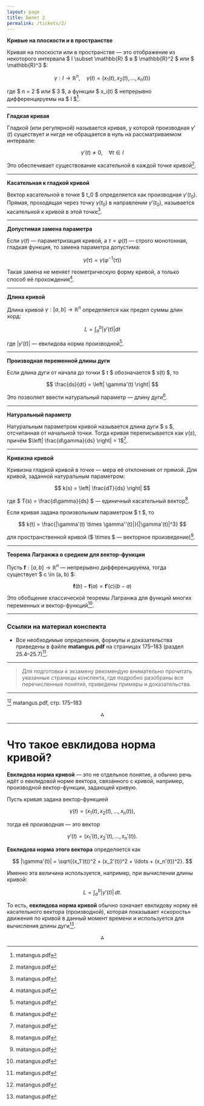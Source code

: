 ```yaml
---
layout: page
title: Билет 2
permalink: /tickets/2/
---
```


**Кривые на плоскости и в пространстве**

Кривая на плоскости или в пространстве — это отображение из некоторого интервала \$ I \subset \mathbb{R} \$ в \$ \mathbb{R}^2 \$ или \$ \mathbb{R}^3 \$:

$$
\gamma: I \to \mathbb{R}^n, \quad \gamma(t) = (x_1(t), x_2(t), \dots, x_n(t))
$$

где \$ n = 2 \$ или \$ 3 \$, а функции \$ x_i(t) \$ непрерывно дифференцируемы на \$ I \$[^1_1].

---

**Гладкая кривая**

Гладкой (или регулярной) называется кривая, у которой производная $\gamma'(t)$ существует и нигде не обращается в нуль на рассматриваемом интервале:

$$
\gamma'(t) \neq 0, \quad \forall t \in I
$$

Это обеспечивает существование касательной в каждой точке кривой[^1_1].

---

**Касательная к гладкой кривой**

Вектор касательной в точке \$ t_0 \$ определяется как производная $\gamma'(t_0)$. Прямая, проходящая через точку $\gamma(t_0)$ в направлении $\gamma'(t_0)$, называется касательной к кривой в этой точке[^1_1].

---

**Допустимая замена параметра**

Если $\gamma(t)$ — параметризация кривой, а $\tau = \varphi(t)$ — строго монотонная, гладкая функция, то замена параметра допустима:

$$
\tilde{\gamma}(\tau) = \gamma(\varphi^{-1}(\tau))
$$

Такая замена не меняет геометрическую форму кривой, а только способ её прохождения[^1_1].

---

**Длина кривой**

Длина кривой $\gamma: [a, b] \rightarrow \mathbb{R}^n$ определяется как предел суммы длин хорд:

$$
L = \int_a^b \left| \gamma'(t) \right| dt
$$

где $\left| \gamma'(t) \right|$ — евклидова норма производной[^1_1].

---

**Производная переменной длины дуги**

Если длина дуги от начала до точки \$ t \$ обозначается \$ s(t) \$, то

$$
\frac{ds}{dt} = \left| \gamma'(t) \right|
$$

Это позволяет ввести натуральный параметр — длину дуги[^1_1].

---

**Натуральный параметр**

Натуральным параметром кривой называется длина дуги \$ s \$, отсчитанная от начальной точки. Тогда кривая переписывается как $\gamma(s)$, причём $\left| \frac{d\gamma}{ds} \right| = 1$[^1_1].

---

**Кривизна кривой**

Кривизна гладкой кривой в точке — мера её отклонения от прямой. Для кривой, заданной натуральным параметром:

$$
k(s) = \left| \frac{dT}{ds} \right|
$$

где \$ T(s) = \frac{d\gamma}{ds} \$ — единичный касательный вектор[^1_1].

Если кривая задана произвольным параметром \$ t \$, то

$$
k(t) = \frac{|\gamma'(t) \times \gamma''(t)|}{|\gamma'(t)|^3}
$$

для пространственной кривой (\$ \times \$ — векторное произведение)[^1_1].

---

**Теорема Лагранжа о среднем для вектор-функции**

Пусть $\mathbf{f}: [a, b] \to \mathbb{R}^n$ — непрерывно дифференцируема, тогда существует \$ c \in (a, b) \$:

$$
\mathbf{f}(b) - \mathbf{f}(a) = \mathbf{f}'(c) (b - a)
$$

Это обобщение классической теоремы Лагранжа для функций многих переменных и вектор-функций[^1_1].

---

### Ссылки на материал конспекта

- Все необходимые определения, формулы и доказательства приведены в файле **matangus.pdf** на страницах 175–183 (раздел 25.4–25.7)[^1_1].

---

> Для подготовки к экзамену рекомендую внимательно прочитать указанные страницы конспекта, где подробно разобраны все перечисленные понятия, приведены примеры и доказательства.

---

[^1_1] matangus.pdf, стр. 175–183

<div style="text-align: center">⁂</div>

[^1_1]: matangus.pdf


---

# Что такое евклидова норма кривой?

**Евклидова норма кривой** — это не отдельное понятие, а обычно речь идёт о евклидовой норме вектора, связанного с кривой, например, производной вектор-функции, задающей кривую.

Пусть кривая задана вектор-функцией

$$
\gamma(t) = (x_1(t), x_2(t), \ldots, x_n(t)),
$$

тогда её производная — это вектор

$$
\gamma'(t) = (x_1'(t), x_2'(t), \ldots, x_n'(t)).
$$

**Евклидова норма этого вектора** определяется как

$$
|\gamma'(t)| = \sqrt{(x_1'(t))^2 + (x_2'(t))^2 + \ldots + (x_n'(t))^2}.
$$

Именно эта величина используется, например, при вычислении длины кривой:

$$
L = \int_a^b |\gamma'(t)|\,dt.
$$

То есть, **евклидова норма кривой** обычно означает евклидову норму её касательного вектора (производной), которая показывает «скорость» движения по кривой в данный момент времени и используется для вычисления длины дуги[^2_1].

<div style="text-align: center">⁂</div>

[^2_1]: matangus.pdf